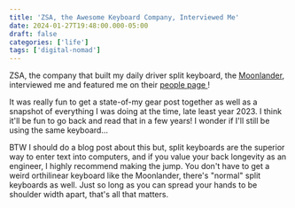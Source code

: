 ```yaml
---
title: 'ZSA, the Awesome Keyboard Company, Interviewed Me'
date: 2024-01-27T19:48:00.000-05:00
draft: false
categories: ['life']
tags: ['digital-nomad']
---
```


ZSA, the company that built my daily driver split keyboard, the [Moonlander](https://www.zsa.io/moonlander/), interviewed me and featured me on their [ people page ](https://people.zsa.io/caleb-rogers/)!

It was really fun to get a state-of-my gear post together as well as a snapshot of everything I was doing at the time, late least year 2023. I think it'll be fun to go back and read that in a few years! I wonder if I'll still be using the same keyboard...

BTW I should do a blog post about this but, split keyboards are the superior way to enter text into computers, and if you value your back longevity as an engineer, I highly recommend making the jump. You don't have to get a weird orthilinear keyboard like the Moonlander, there's "normal" split keyboards as well. Just so long as you can spread your hands to be shoulder width apart, that's all that matters.
